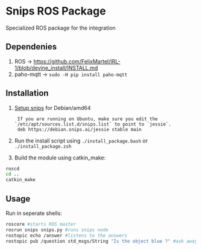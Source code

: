 Snips ROS Package
================================

Specialized ROS package for the integration 

## Dependenies
1. ROS -> https://github.com/FelixMartel/IRL-1/blob/devine_install/INSTALL.md
2. paho-mqtt -> `sudo -H pip install paho-mqtt`

## Installation
1. [Setup snips](https://github.com/snipsco/snips-platform-documentation/wiki/1.-Setup-the-Snips-Voice-Platform) for Debian/amd64 

        If you are running on Ubuntu, make sure you edit the `/etc/apt/sources.list.d/snips.list` to point to `jessie`.
        deb https://debian.snips.ai/jessie stable main

2. Run the install script using `./install_package.bash` or  `./install_package.zsh`
3. Build the module using catkin\_make:
```bash
roscd
cd ..
catkin_make
```

## Usage
Run in seperate shells:
```bash
roscore #starts ROS master
rosrun snips snips.py #runs snips node
rostopic echo /answer #listens to the answers
rostopic pub /question std_msgs/String "Is the object blue ?" #ask away!
```